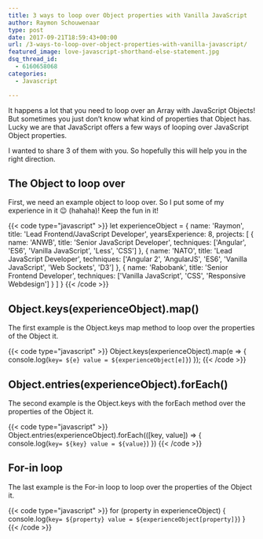 ```yaml
---
title: 3 ways to loop over Object properties with Vanilla JavaScript
author: Raymon Schouwenaar
type: post
date: 2017-09-21T18:59:43+00:00
url: /3-ways-to-loop-over-object-properties-with-vanilla-javascript/
featured_image: love-javascript-shorthand-else-statement.jpg
dsq_thread_id:
  - 6160658068
categories:
  - Javascript

---
```

It happens a lot that you need to loop over an Array with JavaScript Objects! But sometimes you just don’t know what kind of properties that Object has. Lucky we are that JavaScript offers a few ways of looping over JavaScript Object properties.

<!--more-->

I wanted to share 3 of them with you. So hopefully this will help you in the right direction.

## The Object to loop over

First, we need an example object to loop over. So I put some of my experience in it 😉 (hahaha)! Keep the fun in it!

{{< code type="javascript" >}}
let experienceObject = {
    name: 'Raymon',
    title: 'Lead Frontend/JavaScript Developer',
    yearsExperience: 8,
    projects: [
        {
            name: 'ANWB',
            title: 'Senior JavaScript Developer',
            techniques: ['Angular', 'ES6', 'Vanilla JavaScript', 'Less', 'CSS']
        },
        {
            name: 'NATO',
            title: 'Lead JavaScript Developer',
            techniques: ['Angular 2', 'AngularJS', 'ES6', 'Vanilla JavaScript', 'Web Sockets', 'D3']
        },
        {
            name: 'Rabobank',
            title: 'Senior Frontend Developer',
            techniques: ['Vanilla JavaScript', 'CSS', 'Responsive Webdesign']
        }
    ]
}
{{< /code >}}

## Object.keys(experienceObject).map()

The first example is the Object.keys map method to loop over the properties of the Object it.

{{< code type="javascript" >}}
Object.keys(experienceObject).map(e =&gt; {
    console.log(`key= ${e} value = ${experienceObject[e]}`)
});
{{< /code >}}

## Object.entries(experienceObject).forEach()

The second example is the Object.keys with the forEach method over the properties of the Object it.

{{< code type="javascript" >}}
Object.entries(experienceObject).forEach(([key, value]) =&gt; {
    console.log(`key= ${key} value = ${value}`)
})
{{< /code >}}

## For-in loop

The last example is the For-in loop to loop over the properties of the Object it.

{{< code type="javascript" >}}
for (property in experienceObject) {
  console.log(`key= ${property} value = ${experienceObject[property]}`)
}
{{< /code >}}
